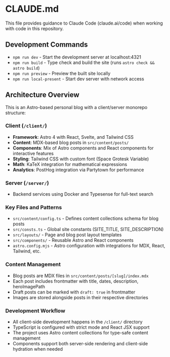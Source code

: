 # CLAUDE.md

This file provides guidance to Claude Code (claude.ai/code) when working with code in this repository.

## Development Commands

- `npm run dev` - Start the development server at localhost:4321
- `npm run build` - Type check and build the site (runs `astro check && astro build`)
- `npm run preview` - Preview the built site locally
- `npm run local-present` - Start dev server with network access

## Architecture Overview

This is an Astro-based personal blog with a client/server monorepo structure:

### Client (`/client/`)
- **Framework**: Astro 4 with React, Svelte, and Tailwind CSS
- **Content**: MDX-based blog posts in `src/content/posts/`
- **Components**: Mix of Astro components and React components for interactive features
- **Styling**: Tailwind CSS with custom font (Space Grotesk Variable)
- **Math**: KaTeX integration for mathematical expressions
- **Analytics**: PostHog integration via Partytown for performance

### Server (`/server/`)
- Backend services using Docker and Typesense for full-text search

### Key Files and Patterns
- `src/content/config.ts` - Defines content collections schema for blog posts
- `src/consts.ts` - Global site constants (SITE_TITLE, SITE_DESCRIPTION)
- `src/layouts/` - Page and blog post layout templates
- `src/components/` - Reusable Astro and React components
- `astro.config.mjs` - Astro configuration with integrations for MDX, React, Tailwind, etc.

### Content Management
- Blog posts are MDX files in `src/content/posts/[slug]/index.mdx`
- Each post includes frontmatter with title, dates, description, heroImagePath
- Draft posts can be marked with `draft: true` in frontmatter
- Images are stored alongside posts in their respective directories

### Development Workflow
- All client-side development happens in the `/client/` directory
- TypeScript is configured with strict mode and React JSX support
- The project uses Astro content collections for type-safe content management
- Components support both server-side rendering and client-side hydration when needed
